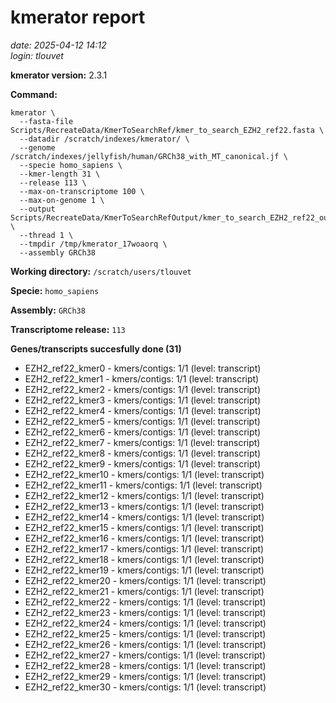 # kmerator report
*date: 2025-04-12 14:12*  
*login: tlouvet*

**kmerator version:** 2.3.1

**Command:**

```
kmerator \
  --fasta-file Scripts/RecreateData/KmerToSearchRef/kmer_to_search_EZH2_ref22.fasta \
  --datadir /scratch/indexes/kmerator/ \
  --genome /scratch/indexes/jellyfish/human/GRCh38_with_MT_canonical.jf \
  --specie homo_sapiens \
  --kmer-length 31 \
  --release 113 \
  --max-on-transcriptome 100 \
  --max-on-genome 1 \
  --output Scripts/RecreateData/KmerToSearchRefOutput/kmer_to_search_EZH2_ref22_output \
  --thread 1 \
  --tmpdir /tmp/kmerator_17woaorq \
  --assembly GRCh38
```

**Working directory:** `/scratch/users/tlouvet`

**Specie:** `homo_sapiens`

**Assembly:** `GRCh38`

**Transcriptome release:** `113`

**Genes/transcripts succesfully done (31)**

- EZH2_ref22_kmer0 - kmers/contigs: 1/1 (level: transcript)
- EZH2_ref22_kmer1 - kmers/contigs: 1/1 (level: transcript)
- EZH2_ref22_kmer2 - kmers/contigs: 1/1 (level: transcript)
- EZH2_ref22_kmer3 - kmers/contigs: 1/1 (level: transcript)
- EZH2_ref22_kmer4 - kmers/contigs: 1/1 (level: transcript)
- EZH2_ref22_kmer5 - kmers/contigs: 1/1 (level: transcript)
- EZH2_ref22_kmer6 - kmers/contigs: 1/1 (level: transcript)
- EZH2_ref22_kmer7 - kmers/contigs: 1/1 (level: transcript)
- EZH2_ref22_kmer8 - kmers/contigs: 1/1 (level: transcript)
- EZH2_ref22_kmer9 - kmers/contigs: 1/1 (level: transcript)
- EZH2_ref22_kmer10 - kmers/contigs: 1/1 (level: transcript)
- EZH2_ref22_kmer11 - kmers/contigs: 1/1 (level: transcript)
- EZH2_ref22_kmer12 - kmers/contigs: 1/1 (level: transcript)
- EZH2_ref22_kmer13 - kmers/contigs: 1/1 (level: transcript)
- EZH2_ref22_kmer14 - kmers/contigs: 1/1 (level: transcript)
- EZH2_ref22_kmer15 - kmers/contigs: 1/1 (level: transcript)
- EZH2_ref22_kmer16 - kmers/contigs: 1/1 (level: transcript)
- EZH2_ref22_kmer17 - kmers/contigs: 1/1 (level: transcript)
- EZH2_ref22_kmer18 - kmers/contigs: 1/1 (level: transcript)
- EZH2_ref22_kmer19 - kmers/contigs: 1/1 (level: transcript)
- EZH2_ref22_kmer20 - kmers/contigs: 1/1 (level: transcript)
- EZH2_ref22_kmer21 - kmers/contigs: 1/1 (level: transcript)
- EZH2_ref22_kmer22 - kmers/contigs: 1/1 (level: transcript)
- EZH2_ref22_kmer23 - kmers/contigs: 1/1 (level: transcript)
- EZH2_ref22_kmer24 - kmers/contigs: 1/1 (level: transcript)
- EZH2_ref22_kmer25 - kmers/contigs: 1/1 (level: transcript)
- EZH2_ref22_kmer26 - kmers/contigs: 1/1 (level: transcript)
- EZH2_ref22_kmer27 - kmers/contigs: 1/1 (level: transcript)
- EZH2_ref22_kmer28 - kmers/contigs: 1/1 (level: transcript)
- EZH2_ref22_kmer29 - kmers/contigs: 1/1 (level: transcript)
- EZH2_ref22_kmer30 - kmers/contigs: 1/1 (level: transcript)
